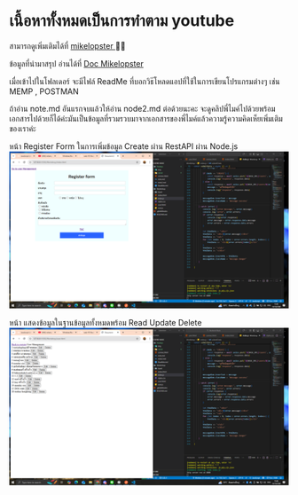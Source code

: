 # เนื้อหาทั้งหมดเป็นการทำตาม youtube
สามารถดูเพิ่มเติมได้ที่ [mikelopster ](https://youtu.be/C5kv44Srv7w?si=GEVItPvXE9NbD_n6)🧑‍💻

ข้อมูลที่นำมาสรุป  อ่านได้ที่ [Doc Mikelopster](https://docs.mikelopster.dev/c/web101/chapter-7/intro)

เมื่อเข้าไปในโฟลเดอร์ จะมีไฟล์ ReadMe ที่บอกวิธ๊โหลดแอปที่ใช้ในการเขียนโปรแกรมต่างๆ เช่น MEMP , POSTMAN

ถ้าอ่าน note.md อันแรกจบแล้วให้อ่าน node2.md ต่อด้วยนะคะ จะดูคลิปพี่ไมค์ไปด้วยพร้อมเอกสารไปด้วยก็ได้ค่ะมันเป็นข้อมูลที่รวมรวบมาจากเอกสารของพี่ไมค์แล้วความรู้ความคิดเห็ยเพิ่มเติมของเราค่ะ 

หน้า Register Form ในการเพิ่มข้อมูล Create ผ่าน RestAPI ผ่าน Node.js
 ![alt text](<Node.js/img/Screenshot (102).png>)

 หน้า แสดงข้อมูลในฐานข้อมูลทั้งหมดพร้อม Read Update Delete
 ![alt text](<Node.js/img/Screenshot (101).png>)

